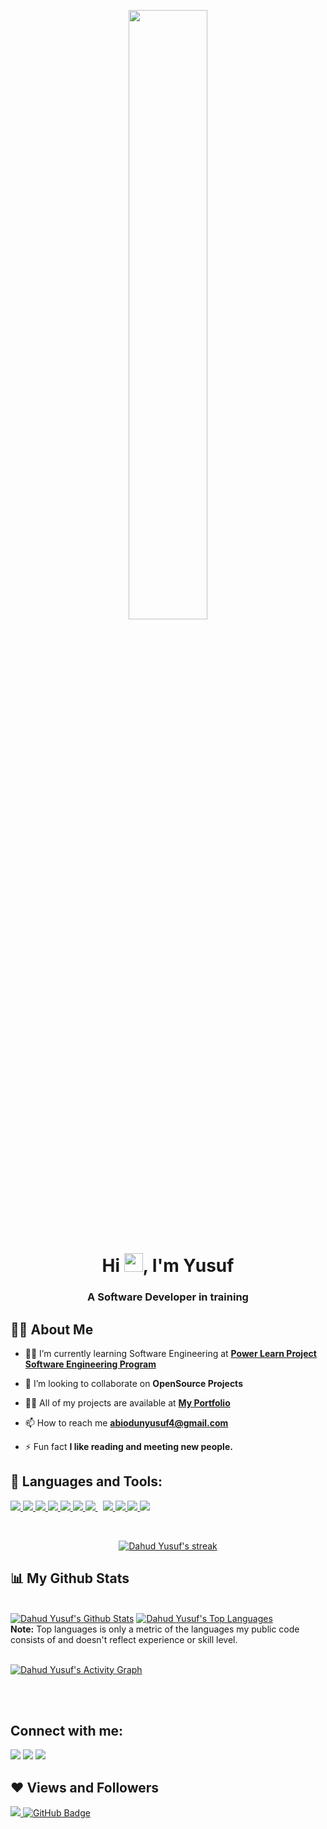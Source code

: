 <p align="center"><a href="#"><img width="50%" height="auto" src="https://cdn-icons-png.flaticon.com/512/1006/1006363.png"/></a></p>

<h1 align="center">Hi <img src="https://raw.githubusercontent.com/MartinHeinz/MartinHeinz/master/wave.gif" width="30px">, I'm Yusuf</h1>
<h3 align="center"> A Software Developer in training</h3>


## 🙋‍♂️ About Me


- 👨‍💻 I’m currently learning Software Engineering at **[Power Learn Project Software Engineering Program](https://powerlearnproject.org/)**

- 👯 I’m looking to collaborate on **OpenSource Projects**

- 👨‍💻 All of my projects are available at **[My Portfolio](https://yusfate4.github.io/New_portfolio/)**

- 📫 How to reach me **abiodunyusuf4@gmail.com**

- ⚡ Fun fact **I like reading and meeting new people.**

## 🚀 Languages and Tools:

<p align="left"> 
    <a href="https://developer.mozilla.org/en-US/docs/Web/JavaScript" target="_blank"> <img src="https://img.icons8.com/color/48/000000/javascript.png"/> </a> 
    <a href="https://reactjs.org/" target="_blank"> <img src="https://img.icons8.com/color/48/000000/react-native.png"/> </a>
    <a href="https://www.w3.org/html/" target="_blank"> <img src="https://img.icons8.com/color/48/000000/html-5.png"/> </a> 
    <a href="https://www.w3schools.com/css/" target="_blank"> <img src="https://img.icons8.com/color/48/000000/css3.png"/> </a> 
    <a href="https://getbootstrap.com" target="_blank"> <img src="https://img.icons8.com/color/48/000000/bootstrap.png"/> </a> 
    <a href="https://www.python.org" target="_blank"> <img src="https://img.icons8.com/color/48/000000/python.png"/> </a> 
    <a style="padding-right:8px;" href="https://nodejs.org" target="_blank"> <img src="https://img.icons8.com/color/48/000000/nodejs.png"/> </a> 
    <a href="https://git-scm.com/" target="_blank"> <img src="https://img.icons8.com/color/48/000000/git.png"/> </a> 
    <a href="https://redux.js.org" target="_blank"> <img src="https://img.icons8.com/color/48/000000/redux.png"/> </a>
    <a href="https://www.w3schools.com/sass/" target="_blank"> <img src="https://img.icons8.com/color/48/000000/sass.png"/> </a>
     <a href="https://www.w3schools.com/jquery/default.asp" target="_blank"> <img color="white" src="https://img.icons8.com/ios-filled/50/000000/jquery.png"/> </a>


</p>

<br/>

<p align="center">
    <a href="https://github.com/yusfate4/github-readme-streak-stats">
        <img title="🔥 Get streak stats for your profile at git.io/streak-stats" alt="Dahud Yusuf's streak" src="https://github-readme-streak-stats.herokuapp.com/?user=yusfate4&theme=black-ice&hide_border=true&stroke=0000&background=060A0CD0"/>
    </a>
</p>

## 📊 My Github Stats

  <br/>
    <a href="https://github.com/yusfate4/github-readme-stats"><img alt="Dahud Yusuf's Github Stats" src="https://github-readme-stats.vercel.app/api?username=yusfate4&show_icons=true&count_private=true&theme=react&hide_border=true&bg_color=0D1117" /></a>
  <a href="https://github.com/yusfate4/github-readme-stats"><img alt="Dahud Yusuf's Top Languages" src="https://github-readme-stats.vercel.app/api/top-langs/?username=yusfate4&langs_count=8&count_private=true&layout=compact&theme=react&hide_border=true&bg_color=0D1117" /></a>
  <br/>
  <b>Note:</b> Top languages is only a metric of the languages my public code consists of and doesn't reflect experience or skill level.


<br/>
<br/>

<a href="https://github.com/yusfate4/github-readme-activity-graph"><img alt="Dahud Yusuf's Activity Graph" src="https://activity-graph.herokuapp.com/graph?username=yusfate4&bg_color=0D1117&color=5BCDEC&line=5BCDEC&point=FFFFFF&hide_border=true" /></a>

<br/>
<br/>

## Connect with me:
<p align="left">



<a href = "https://www.linkedin.com/in/dahud-yusuf-ishola-35883ab7/"><img src="https://img.icons8.com/fluent/48/000000/linkedin.png"/></a>
<a href = "https://twitter.com/yusfate4"><img src="https://img.icons8.com/fluent/48/000000/twitter.png"/></a>
<a href = "https://www.instagram.com/hakish_stores/"><img src="https://img.icons8.com/fluent/48/000000/instagram-new.png"/></a>


</p>

## ❤ Views and Followers
<a href="https://github.com/Meghna-DAS/github-profile-views-counter">
    <img src="https://komarev.com/ghpvc/?username=yusfate4">
</a>
<a href="https://github.com/yusfate4?tab=followers"><img src="https://img.shields.io/github/followers/yusfate4?label=Followers&style=social" alt="GitHub Badge"></a>
